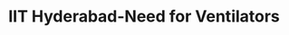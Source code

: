 ---
layout: post
title: IIT Hyderabad-Need for Ventilators
event_date: 30-03-2020
categories: pressrelease
link: Press Release - IIT Hyderabad-Need for Ventilators - 30-03-2020.pdf
---